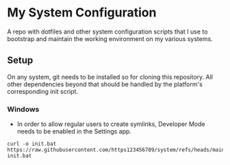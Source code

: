 # My System Configuration

A repo with dotfiles and other system configuration scripts that I use to bootstrap and maintain the working environment on my various systems.

## Setup

On any system, git needs to be installed so for cloning this repository. All other dependencies beyond that should be handled by the platform's corresponding init script.

### Windows

- In order to allow regular users to create symlinks, Developer Mode needs to be enabled in the Settings app.

```
curl -o init.bat https://raw.githubusercontent.com/https123456789/system/refs/heads/main/init.bat
init.bat
```
